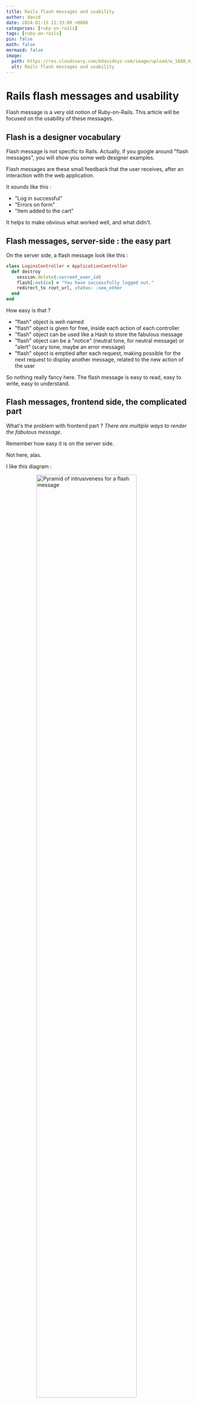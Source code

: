 ```yaml
---
title: Rails flash messages and usability
author: david
date: 2024-01-15 11:33:00 +0800
categories: [ruby-on-rails]
tags: [ruby-on-rails]
pin: false
math: false
mermaid: false
image:
  path: https://res.cloudinary.com/bdavidxyz-com/image/upload/w_1600,h_836,q_100/l_text:Karla_72_bold:Rails%20flash%20messages%20and%20usability,co_rgb:ffe4e6,c_fit,w_1400,h_240/fl_layer_apply,g_south_west,x_100,y_180/l_text:Karla_48:Are%20Rails%20flash%20messages%20designed%20for%20all%20users%3F,co_rgb:ffe4e680,c_fit,w_1400/fl_layer_apply,g_south_west,x_100,y_100/newblog/globals/bg_me.jpg
  alt: Rails flash messages and usability
---
```


# Rails flash messages and usability

Flash message is a very old notion of Ruby-on-Rails. This article will be focused on the usability of these messages.

## Flash is a designer vocabulary

Flash message is not specific to Rails. Actually, if you google around "flash messages", you will show you some web designer examples.

Flash messages are these small feedback that the user receives, after an interaction with the web application.

It sounds like this :

 - "Log in successful"
 - "Errors on form"
 - "Item added to the cart"

It helps to make obvious what worked well, and what didn't.

## Flash messages, server-side : the easy part

On the server side, a flash message look like this :

```ruby
class LoginsController < ApplicationController
  def destroy
    session.delete(:current_user_id)
    flash[:notice] = "You have successfully logged out."
    redirect_to root_url, status: :see_other
  end
end
```

How easy is that ?

 - "flash" object is well-named
 - "flash" object is given for free, inside each action of each controller
 - "flash" object can be used like a Hash to store the fabulous message
 - "flash" object can be a "notice" (neutral tone, for neutral message) or "alert" (scary tone, maybe an error message)
 - "flash" object is emptied after each request, making possible for the next request to display another message, related to the new action of the user

So nothing really fancy here. The flash message is easy to read, easy to write, easy to understand.

## Flash messages, frontend side, the complicated part

What's the problem with frontend part ? _There are multiple ways to render the fabulous message_.

Remember how easy it is on the server side.

Not here, alas.

I like this diagram :

<figure>  
<img style="display:block;float:none;margin-left:auto;margin-right:auto;width:80%" src="https://res.cloudinary.com/bdavidxyz-com/image/upload/v1705051455/newblog/flash-and-ux/pyramid.png" loading="lazy" alt="Pyramid of intrusiveness for a flash message">  
<figcaption style="display:block;float:none;margin-left:auto;margin-right:auto;width:80%">Pyramid of intrusiveness for a flash message</figcaption>  
</figure>  

Source : [Thirdwunder design alerts notifications](https://www.thirdwunder.com/blog/ui-ux-design-alerts-notifications/)

As you can see, there are tons of ways to render the flash message, but there are not all equals : they can be classified with their degree of intrusiveness.

 - A Spinner is less intrusive than a toast message (the small rectangle message in a corner of the screen)
 - A toast message is less intrusive than a HTML banner
 - A modal is super-intrusive

 Notice that "intrusive" doesn't mean "bad". It just correlated to the degree of dangerousness of the current action.

 Typically, if you try to delete a Github repository, you will probably have a User Experience that match the top of the pyramid, because you risk to loose data in a irreversible way.

## How do rails-y website solves this

From what I noticed, Rails developers don't care (much) about their flash message. It's mostly a set-and-forget setup.

Let's see some examples :

 - <a href="railsdev.com" target="_blank">railsdev.com</a>
Mostly solved with inserted divs on-the-fly. But not all of them. Error messages are rendered with a ViewComponent named ToastMessageComponent, who is probably, well, a toast message 😬😬😬. You can check any reference of flash message through the [opened-source code of railsdevs](https://github.com/search?q=repo%3Ajoemasilotti%2Frailsdevs.com%20flash&type=code).

 - <a href="hotrails.dev" target="_blank">hotrails.dev</a> Use toasts messages, the use of Hotwire is nicely described through a <a href="https://www.hotrails.dev/turbo-rails/flash-messages-hotwire" target="_blank">excellent   tutorial about flash messages</a>.

 - <a href="gorails.com" target="_blank">gorails.com</a> Some error messages are rendered as a on-top HTML banner, it is something you would probably do if you follow <a href="https://guides.rubyonrails.org/action_controller_overview.html#the-flash" target="_blank">official documentation about flash messages</a>
:

```erb
<html>
  <!-- <head/> -->
  <body>
    <% flash.each do |name, msg| -%>
      <%= content_tag :div, msg, class: name %>
    <% end -%>

    <!-- more content -->
  </body>
</html>
```

So as you can guess, a banner will be displayed on top of your website *each and every time* you need to give a feedback to your user.

It's both **bad** and **good**.

 - The good part is efficiency. You don't want to spend too much time on flash messages, given the amount of work on other parts of your application.
 - The bad one is the connection to your user. Will he/she see the banner on top of your website, if he/she filled a small form in the bottom of a page ? Maybe not.

Probably the best way to tackle this is to do like the rails-y websites, but also to take care about particular pages, where the banner or other global strategy will _not_ apply.

## Rails flash message and a11y issues

Since the raise of Single Page Application ~10 years ago, and Hotwire ~2 years ago, more and more elements appear dynamically on the page, making difficult for screen reader to read anything.

I wouldn't say that making flash message accessible is difficult, but, you need to take time to read the docs, and more importantly, to test it manually.

Rails devs love to talk (and code) about Rspec, Minitest, and simplecov, the thing is,

> Automated accessibility tools catch only around 20-25% of A11Y issues; the more interactive your webpage is, the fewer bugs it catches. 
{: .prompt-tip }

Extracted from this excellent <a href="https://www.smashingmagazine.com/2023/02/guide-accessible-form-validation/#required-fields" target="_blank">smashing magazine article about accessibility</a>, it also covers feedback messages - in the special case of form error, but still very useful.

There's also an excellent documentation about <a href="https://getbootstrap.com/docs/5.3/components/toasts/#accessibility" target="_blank">toast messages in the official Bootstrap documentation</a> - as if I prefer TailwindCSS by now, this article is more general-purpose anyway, so not bound to any CSS tool.

## Conclusion

To sum up, if I was starting a new Rails application nowadays, I would treat flash messages this way :

 - First, I would enrich the base vocabulary of the server-side flash message object. Remember, it only takes care about `:notice` and `:alert`. Most <a href="https://flowbite.com/docs/components/alerts/" target="_blank">Tailwind kits have 5 or more kind of message</a>. This will maximise the kind of messages you want to say to your user
 - Second, I will generalize the rendering on the frontend, like most rails-y website does. But, I will also take care about *not* using this strategy for particular case.
 - Third, I will embed accessibility from day one. This is not negotiable. I don't want to loose users, and I don't want to build things for the most lucky and healthy of us.

 Take care, health first then!

 David

